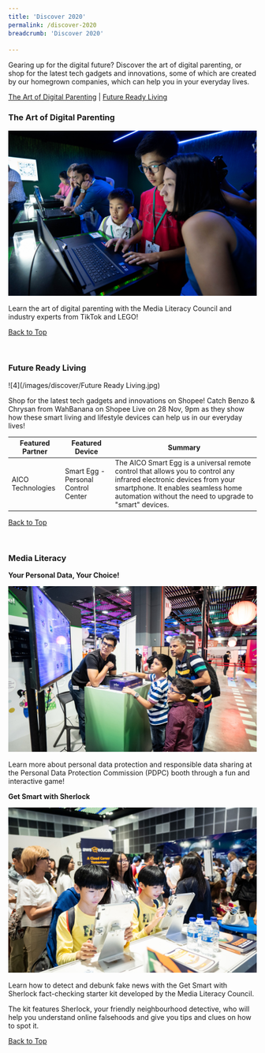 ```yaml
---
title: 'Discover 2020'
permalink: /discover-2020
breadcrumb: 'Discover 2020'

---
```


Gearing up for the digital future?  Discover the art of digital parenting, or shop for the latest tech gadgets and innovations, some of which are created by our homegrown companies, which can help you in your everyday lives. 

<a name="top"></a>
[The Art of Digital Parenting](#1) | [Future Ready Living](#2) 

<a name="1"></a>
### **The Art of Digital Parenting**

![3](/images/discover/Parenting.jpg)

Learn the art of digital parenting with the Media Literacy Council and industry experts from TikTok and LEGO! 

[Back to Top](#top)

<a name="2"></a><br>
### **Future Ready Living**

![4](/images/discover/Future Ready Living.jpg)

Shop for the latest tech gadgets and innovations on Shopee! Catch Benzo & Chrysan from WahBanana on Shopee Live on 28 Nov, 9pm as they show how these smart living and lifestyle devices can help us in our everyday lives! 

| Featured Partner | Featured Device | Summary |
| --- | --- | --- |
| AICO Technologies | Smart Egg - Personal Control Center | The AICO Smart Egg is a universal remote control that allows you to control any infrared electronic devices from your smartphone. It enables seamless home automation without the need to upgrade to "smart" devices. |

[Back to Top](#top)

<a name="3"></a><br>
### **Media Literacy**

**Your Personal Data, Your Choice!**<br>

![5](/images/discover/discover5.jpg)

Learn more about personal data protection and responsible data sharing at the Personal Data Protection Commission (PDPC) booth through a fun and interactive game!

**Get Smart with Sherlock**<br>

![6](/images/discover/discover-6.jpg)

Learn how to detect and debunk fake news with the Get Smart with Sherlock fact-checking starter kit developed by the Media Literacy Council.

The kit features Sherlock, your friendly neighbourhood detective, who will help you understand online falsehoods and give you tips and clues on how to spot it.

[Back to Top](#top)

